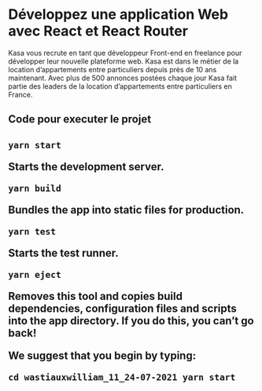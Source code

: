 <h1>Développez une application Web avec React et React Router</h1>

<p>Kasa vous recrute en tant que développeur Front-end en freelance pour développer leur nouvelle plateforme web. Kasa est dans le métier de la location d’appartements entre particuliers depuis près de 10 ans maintenant. Avec plus de 500 annonces postées chaque jour Kasa fait partie des leaders de la location d’appartements entre particuliers en France.</p>

<h2> Code pour executer le projet <h2>
  <code>yarn start </code>
    <p>Starts the development server.</p>

  <code>yarn build</code>
    <p>Bundles the app into static files for production.</p>

  <code>yarn test</code>
    <p>Starts the test runner.</p>

  <code>yarn eject</code>
    <p>Removes this tool and copies build dependencies, configuration files
    and scripts into the app directory. If you do this, you can’t go back!</p>

<p>We suggest that you begin by typing:</p>

  <code>cd wastiauxwilliam_11_24-07-2021
  yarn start</code>